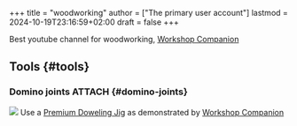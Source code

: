 +++
title = "woodworking"
author = ["The primary user account"]
lastmod = 2024-10-19T23:16:59+02:00
draft = false
+++

Best youtube channel for woodworking, [Workshop Companion](https://www.youtube.com/@WorkshopCompanion)


## Tools {#tools}


### Domino joints <span class="tag"><span class="ATTACH">ATTACH</span></span> {#domino-joints}

![](/home/paw/tmp/notes/notes/_20240121_212722maxresdefault.jpg)
Use a [Premium Doweling Jig](https://www.amazon.com/gp/product/B000K9PL14) as demonstrated by [Workshop Companion](https://youtu.be/jgAHkyVjpzQ?feature=shared)
